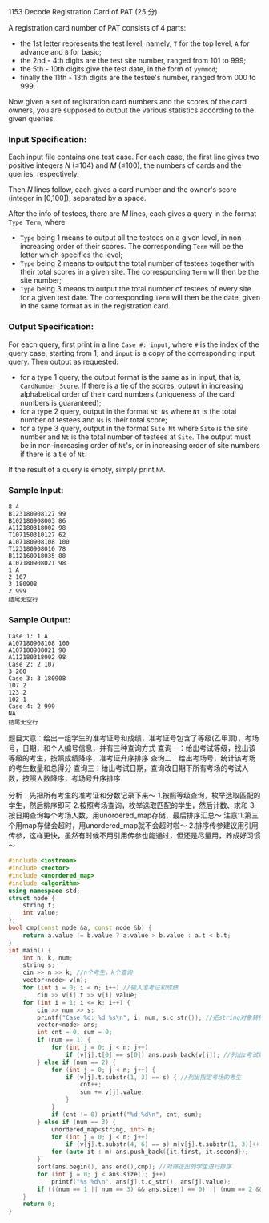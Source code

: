 1153 Decode Registration Card of PAT (25 分)

A registration card number of PAT consists of 4 parts:

- the 1st letter represents the test level, namely, `T` for the top level, `A` for advance and `B` for basic;
- the 2nd - 4th digits are the test site number, ranged from 101 to 999;
- the 5th - 10th digits give the test date, in the form of `yymmdd`;
- finally the 11th - 13th digits are the testee's number, ranged from 000 to 999.

Now given a set of registration card numbers and the scores of the card owners, you are supposed to output the various statistics according to the given queries.

### Input Specification:

Each input file contains one test case. For each case, the first line gives two positive integers *N* (≤104) and *M* (≤100), the numbers of cards and the queries, respectively.

Then *N* lines follow, each gives a card number and the owner's score (integer in [0,100]), separated by a space.

After the info of testees, there are *M* lines, each gives a query in the format `Type Term`, where

- `Type` being 1 means to output all the testees on a given level, in non-increasing order of their scores. The corresponding `Term` will be the letter which specifies the level;
- `Type` being 2 means to output the total number of testees together with their total scores in a given site. The corresponding `Term` will then be the site number;
- `Type` being 3 means to output the total number of testees of every site for a given test date. The corresponding `Term` will then be the date, given in the same format as in the registration card.

### Output Specification:

For each query, first print in a line `Case #: input`, where `#` is the index of the query case, starting from 1; and `input` is a copy of the corresponding input query. Then output as requested:

- for a type 1 query, the output format is the same as in input, that is, `CardNumber Score`. If there is a tie of the scores, output in increasing alphabetical order of their card numbers (uniqueness of the card numbers is guaranteed);
- for a type 2 query, output in the format `Nt Ns` where `Nt` is the total number of testees and `Ns` is their total score;
- for a type 3 query, output in the format `Site Nt` where `Site` is the site number and `Nt` is the total number of testees at `Site`. The output must be in non-increasing order of `Nt`'s, or in increasing order of site numbers if there is a tie of `Nt`.

If the result of a query is empty, simply print `NA`.

### Sample Input:

```in
8 4
B123180908127 99
B102180908003 86
A112180318002 98
T107150310127 62
A107180908108 100
T123180908010 78
B112160918035 88
A107180908021 98
1 A
2 107
3 180908
2 999
结尾无空行
```

### Sample Output:

```out
Case 1: 1 A
A107180908108 100
A107180908021 98
A112180318002 98
Case 2: 2 107
3 260
Case 3: 3 180908
107 2
123 2
102 1
Case 4: 2 999
NA
结尾无空行
```

题目大意：给出一组学生的准考证号和成绩，准考证号包含了等级(乙甲顶)，考场号，日期，和个人编号信息，并有三种查询方式
查询一：给出考试等级，找出该等级的考生，按照成绩降序，准考证升序排序
查询二：给出考场号，统计该考场的考生数量和总得分
查询三：给出考试日期，查询改日期下所有考场的考试人数，按照人数降序，考场号升序排序

分析：先把所有考生的准考证和分数记录下来～
1.按照等级查询，枚举选取匹配的学生，然后排序即可
2.按照考场查询，枚举选取匹配的学生，然后计数、求和
3.按日期查询每个考场人数，用unordered_map存储，最后排序汇总～
注意:1.第三个用map存储会超时，用unordered_map就不会超时啦～
2.排序传参建议用引用传参，这样更快，虽然有时候不用引用传参也能通过，但还是尽量用，养成好习惯～

```c++
#include <iostream>
#include <vector>
#include <unordered_map>
#include <algorithm>
using namespace std;
struct node {
    string t;
    int value;
};
bool cmp(const node &a, const node &b) {
    return a.value != b.value ? a.value > b.value : a.t < b.t;
}
int main() {
    int n, k, num;
    string s;
    cin >> n >> k; //n个考生，k个查询
    vector<node> v(n);
    for (int i = 0; i < n; i++) //输入准考证和成绩
        cin >> v[i].t >> v[i].value;
    for (int i = 1; i <= k; i++) {
        cin >> num >> s;
        printf("Case %d: %d %s\n", i, num, s.c_str()); //把string对象转换成C中的字符串样式
        vector<node> ans;
        int cnt = 0, sum = 0;
        if (num == 1) {
            for (int j = 0; j < n; j++)
                if (v[j].t[0] == s[0]) ans.push_back(v[j]); //列出z考试等级的考生
        } else if (num == 2) {
            for (int j = 0; j < n; j++) {
                if (v[j].t.substr(1, 3) == s) { //列出指定考场的考生
                    cnt++;
                    sum += v[j].value;
                }
            }
            if (cnt != 0) printf("%d %d\n", cnt, sum);
        } else if (num == 3) {
            unordered_map<string, int> m;
            for (int j = 0; j < n; j++)
                if (v[j].t.substr(4, 6) == s) m[v[j].t.substr(1, 3)]++; //列出指定日期的考生
            for (auto it : m) ans.push_back({it.first, it.second});
        }
        sort(ans.begin(), ans.end(),cmp); //对筛选出的学生进行排序
        for (int j = 0; j < ans.size(); j++)
            printf("%s %d\n", ans[j].t.c_str(), ans[j].value);
        if (((num == 1 || num == 3) && ans.size() == 0) || (num == 2 && cnt == 0)) printf("NA\n");
    }
    return 0;
}
```

